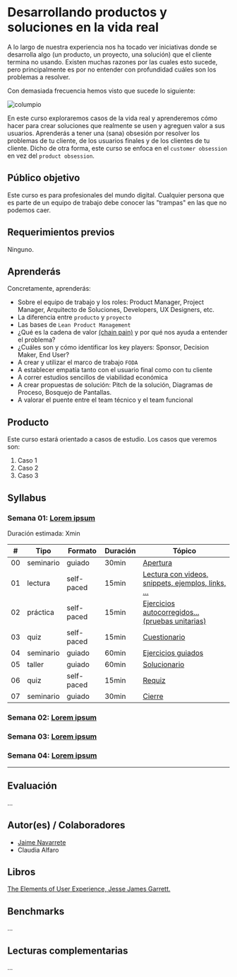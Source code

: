 # Desarrollando productos y soluciones en la vida real

A lo largo de nuestra experiencia nos ha tocado ver iniciativas donde se
desarrolla algo (un producto, un proyecto, una solución) que el cliente
termina no usando. Existen muchas razones por las cuales esto sucede, pero
principalmente es por no entender con profundidad cuáles son los problemas a
resolver.

Con demasiada frecuencia hemos visto que sucede lo siguiente:

![columpio](https://user-images.githubusercontent.com/6313964/29802658-605a45d0-8c3c-11e7-8909-2e69e12e05cd.jpg)

En este curso exploraremos casos de la vida real y aprenderemos cómo hacer
para crear soluciones que realmente se usen y agreguen valor a sus usuarios.
Aprenderás a tener una (sana) obsesión por resolver los problemas de tu
cliente, de los usuarios finales y de los clientes de tu cliente. Dicho de
otra forma, este curso se enfoca en el `customer obsession` en vez del
`product obsession`.

## Público objetivo

Este curso es para profesionales del mundo digital. Cualquier persona que es
parte de un equipo de trabajo debe conocer las "trampas" en las que no
podemos caer.

## Requerimientos previos

Ninguno.

## Aprenderás

Concretamente, aprenderás:

* Sobre el equipo de trabajo y los roles: Product Manager, Project Manager,
  Arquitecto de Soluciones, Developers, UX Designers, etc.
* La diferencia entre `producto` y `proyecto`
* Las bases de `Lean Product Management`
* ¿Qué es la cadena de valor [(chain pain)](http://university.connectwise.com/content/documents/cw_wp_painchain.pdf)
  y por qué nos ayuda a entender el problema?
* ¿Cuáles son y cómo identificar los key players: Sponsor, Decision Maker,
  End User?
* A crear y utilizar el marco de trabajo `FODA`
* A establecer empatía tanto con el usuario final como con tu cliente
* A correr estudios sencillos de viabilidad económica
* A crear propuestas de solución: Pitch de la solución, Diagramas de Proceso,
  Bosquejo de Pantallas.
* A valorar el puente entre el team técnico y el team funcional

## Producto

Este curso estará orientado a casos de estudio. Los casos que veremos son:

1. Caso 1
2. Caso 2
3. Caso 3

## Syllabus

### Semana 01: [Lorem ipsum](01-lorem-ipsum)

Duración estimada: Xmin

| # | Tipo | Formato | Duración | Tópico
| - | ---- | ------- | -------- | ------
| 00 | seminario | guiado | 30min | [Apertura](01-lorem-ipsum/00-apertura.md)
| 01 | lectura | self-paced | 15min | [Lectura con videos, snippets, ejemplos, links, ...](01-lorem-ipsum/01-self-learning-1.md)
| 02 | práctica | self-paced | 15min | [Ejercicios autocorregidos... (pruebas unitarias)](01-lorem-ipsum/02-self-learning-2.md)
| 03 | quiz | self-paced | 15min | [Cuestionario](01-lorem-ipsum/03-some-quiz.md)
| 04 | seminario | guiado | 60min | [Ejercicios guiados](01-lorem-ipsum/04-ejercicios-guiados.md)
| 05 | taller | guiado | 60min | [Solucionario](01-lorem-ipsum/05-solucionario.md)
| 06 | quiz | self-paced | 15min | [Requiz](01-lorem-ipsum/06-requiz.md)
| 07 | seminario | guiado | 30min | [Cierre](01-lorem-ipsum/07-cierre.md)

### Semana 02: [Lorem ipsum](01-lorem-ipsum)

### Semana 03: [Lorem ipsum](01-lorem-ipsum)

### Semana 04: [Lorem ipsum](01-lorem-ipsum)

***

## Evaluación

...

## Autor(es) / Colaboradores

* [Jaime Navarrete](https://github.com/jaiment)
* Claudia Alfaro

## Libros

[The Elements of User Experience, Jesse James Garrett.](https://www.amazon.com/Elements-User-Experience-User-Centered-Design-ebook/dp/B004JLMDOC/)

## Benchmarks

...

## Lecturas complementarias

...

